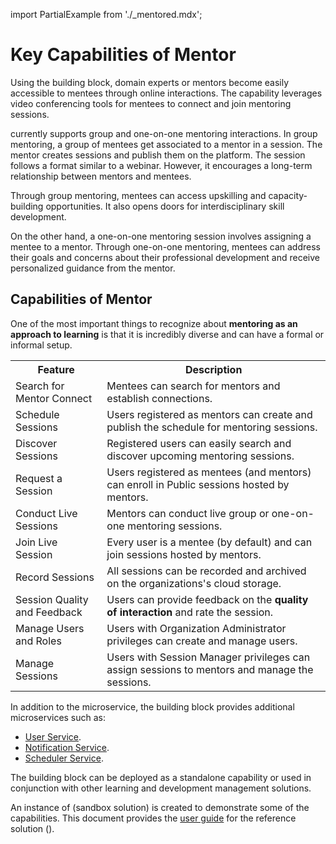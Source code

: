 import PartialExample from './_mentored.mdx';

# Key Capabilities of Mentor

Using the <PartialExample mentored /> building block, domain experts or mentors become easily accessible to mentees through online interactions. The capability leverages video conferencing tools for mentees to connect and join mentoring sessions.

>

<PartialExample mentored /> currently supports group and one-on-one mentoring interactions. In group mentoring, a group of mentees get associated to a mentor in a session. The mentor creates sessions and publish them on the platform. The session follows a format similar to a webinar. However, it encourages a long-term relationship between mentors and mentees. 

>

Through group mentoring, mentees can access upskilling and capacity-building opportunities. It also opens doors for interdisciplinary skill development. 

>

On the other hand, a one-on-one mentoring session involves assigning a mentee to a mentor. Through one-on-one mentoring, mentees can address their goals and concerns about their professional development and receive personalized guidance from the mentor.

## Capabilities of Mentor

One of the most important things to recognize about **mentoring as an approach to learning** is that it is incredibly diverse and can have a formal or informal setup. 

<table>
<tr>
<th>Feature</th>
<th>Description</th>
</tr>
<tr>
<td>Search for Mentor Connect</td>
<td>Mentees can search for mentors and establish connections.</td>
</tr>
<tr>
<td>Schedule Sessions</td>
<td>Users registered as mentors can create and publish the schedule for mentoring sessions.</td>
</tr>
<tr>
<td>Discover Sessions</td>
<td>Registered users can easily search and discover upcoming mentoring sessions.</td>
</tr>
<tr>
<td>Request a Session</td>
<td>Users registered as mentees (and mentors) can enroll in Public sessions hosted by mentors.</td>
</tr>
<tr>
<td>Conduct Live Sessions</td>
<td>Mentors can conduct live group or one-on-one mentoring sessions.</td>
</tr>
<tr>
<td>Join Live Session</td>
<td>Every user is a mentee (by default) and can join sessions hosted by mentors.</td>
</tr>
<tr>
<td>Record Sessions</td>
<td>All sessions can be recorded and archived on the organizations's cloud storage.</td>
</tr>
<tr>
<td>Session Quality and Feedback</td>
<td>Users can provide feedback on the <b>quality of interaction</b> and rate the session.</td>
</tr>
<tr>
<td>Manage Users and Roles</td>
<td>Users with Organization Administrator privileges can create and manage users.</td>
</tr>
<tr>
<td>Manage Sessions</td>
<td>Users with Session Manager privileges can assign sessions to mentors and manage the sessions.</td>
</tr>
</table>

In addition to the <PartialExample mentored /> microservice, the building block provides additional microservices such as:

* <a href="/userservice/settingup-userservice" target="_self">User Service</a>.
* <a href="/notificationservice/settingup-notificationservice" target="_self">Notification Service</a>.
* <a href="/schedulerservice/settingup-schedulerservice" target="_self">Scheduler Service</a>.

The <PartialExample mentored /> building block can be deployed as a standalone capability or used in conjunction with other learning and development management solutions. 

An instance of <PartialExample mentored /> (sandbox solution) is created to demonstrate some of the capabilities. This document provides the <a href="using-the-application">user guide</a> for the reference solution (<PartialExample mentored />).




